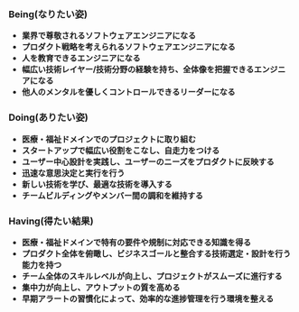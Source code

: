 
### Being(なりたい姿)
- **業界で尊敬されるソフトウェアエンジニアになる**
- **プロダクト戦略を考えられるソフトウェアエンジニアになる**
- **人を教育できるエンジニアになる**
- **幅広い技術レイヤー/技術分野の経験を持ち、全体像を把握できるエンジニアになる**
- **他人のメンタルを優しくコントロールできるリーダーになる**

### Doing(ありたい姿)
- **医療・福祉ドメインでのプロジェクトに取り組む**
- **スタートアップで幅広い役割をこなし、自走力をつける**
- **ユーザー中心設計を実践し、ユーザーのニーズをプロダクトに反映する**
- **迅速な意思決定と実行を行う**
- **新しい技術を学び、最適な技術を導入する**
- **チームビルディングやメンバー間の調和を維持する**

### Having(得たい結果)
- **医療・福祉ドメインで特有の要件や規制に対応できる知識を得る**
- **プロダクト全体を俯瞰し、ビジネスゴールと整合する技術選定・設計を行う能力を持つ**
- **チーム全体のスキルレベルが向上し、プロジェクトがスムーズに進行する**
- **集中力が向上し、アウトプットの質を高める**
- **早期アラートの習慣化によって、効率的な進捗管理を行う環境を整える**
